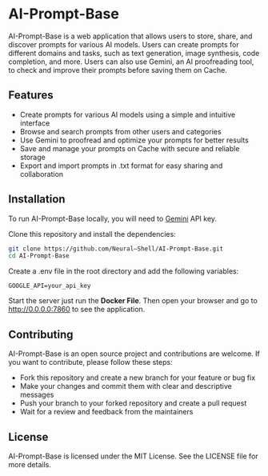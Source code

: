 # AI-Prompt-Base

AI-Prompt-Base is a web application that allows users to store, share, and discover prompts for various AI models. Users can create prompts for different domains and tasks, such as text generation, image synthesis, code completion, and more. Users can also use Gemini, an AI proofreading tool, to check and improve their prompts before saving them on Cache.

## Features

- Create prompts for various AI models using a simple and intuitive interface
- Browse and search prompts from other users and categories
- Use Gemini to proofread and optimize your prompts for better results
- Save and manage your prompts on Cache with secure and reliable storage
- Export and import prompts in .txt format for easy sharing and collaboration

## Installation

To run AI-Prompt-Base locally, you will need to [Gemini](https://deepmind.google/technologies/gemini/#introduction) API key.

Clone this repository and install the dependencies:

```bash
git clone https://github.com/Neural—Shell/AI-Prompt-Base.git
cd AI-Prompt-Base
```

Create a .env file in the root directory and add the following variables:

```
GOOGLE_API=your_api_key
```

Start the server just run the **Docker File**. Then open your browser and go to http://0.0.0.0:7860 to see the application.

## Contributing

AI-Prompt-Base is an open source project and contributions are welcome. If you want to contribute, please follow these steps:

- Fork this repository and create a new branch for your feature or bug fix
- Make your changes and commit them with clear and descriptive messages
- Push your branch to your forked repository and create a pull request
- Wait for a review and feedback from the maintainers

## License

AI-Prompt-Base is licensed under the MIT License. See the LICENSE file for more details.
